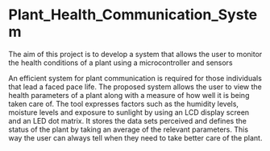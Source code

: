 # Plant_Health_Communication_System
The aim of this project is to develop a system that allows the user to monitor the health conditions of a plant using a microcontroller and sensors

An efficient system for plant communication is required for those
individuals that lead a faced pace life. The proposed system allows
the user to view the health parameters of a plant along with a
measure of how well it is being taken care of.
The tool expresses factors such as the humidity levels, moisture
levels and exposure to sunlight by using an LCD display screen
and an LED dot matrix.
It stores the data sets perceived and defines the status of the plant
by taking an average of the relevant parameters.
This way the user can always tell when they need to take better
care of the plant.
